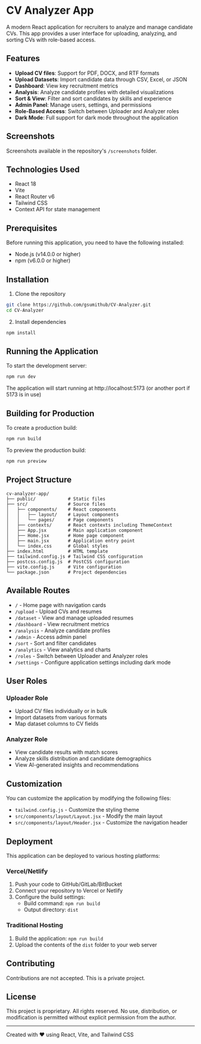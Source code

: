 # CV Analyzer App

A modern React application for recruiters to analyze and manage candidate CVs. This app provides a user interface for uploading, analyzing, and sorting CVs with role-based access.

## Features

- **Upload CV files**: Support for PDF, DOCX, and RTF formats
- **Upload Datasets**: Import candidate data through CSV, Excel, or JSON
- **Dashboard**: View key recruitment metrics
- **Analysis**: Analyze candidate profiles with detailed visualizations
- **Sort & View**: Filter and sort candidates by skills and experience
- **Admin Panel**: Manage users, settings, and permissions
- **Role-Based Access**: Switch between Uploader and Analyzer roles
- **Dark Mode**: Full support for dark mode throughout the application

## Screenshots

Screenshots available in the repository's `/screenshots` folder.

## Technologies Used

- React 18
- Vite
- React Router v6
- Tailwind CSS
- Context API for state management

## Prerequisites

Before running this application, you need to have the following installed:

- Node.js (v14.0.0 or higher)
- npm (v6.0.0 or higher)

## Installation

1. Clone the repository
```bash
git clone https://github.com/gsumithub/CV-Analyzer.git
cd CV-Analyzer
```

2. Install dependencies
```bash
npm install
```

## Running the Application

To start the development server:
```bash
npm run dev
```

The application will start running at http://localhost:5173 (or another port if 5173 is in use)

## Building for Production

To create a production build:
```bash
npm run build
```

To preview the production build:
```bash
npm run preview
```

## Project Structure

```
cv-analyzer-app/
├── public/            # Static files
├── src/               # Source files
│   ├── components/    # React components
│   │   ├── layout/    # Layout components
│   │   └── pages/     # Page components
│   ├── contexts/      # React contexts including ThemeContext
│   ├── App.jsx        # Main application component
│   ├── Home.jsx       # Home page component
│   ├── main.jsx       # Application entry point
│   └── index.css      # Global styles
├── index.html         # HTML template
├── tailwind.config.js # Tailwind CSS configuration
├── postcss.config.js  # PostCSS configuration
├── vite.config.js     # Vite configuration
└── package.json       # Project dependencies
```

## Available Routes

- `/` - Home page with navigation cards
- `/upload` - Upload CVs and resumes
- `/dataset` - View and manage uploaded resumes
- `/dashboard` - View recruitment metrics
- `/analysis` - Analyze candidate profiles
- `/admin` - Access admin panel
- `/sort` - Sort and filter candidates
- `/analytics` - View analytics and charts
- `/roles` - Switch between Uploader and Analyzer roles
- `/settings` - Configure application settings including dark mode

## User Roles

### Uploader Role
- Upload CV files individually or in bulk
- Import datasets from various formats
- Map dataset columns to CV fields

### Analyzer Role
- View candidate results with match scores
- Analyze skills distribution and candidate demographics
- View AI-generated insights and recommendations

## Customization

You can customize the application by modifying the following files:

- `tailwind.config.js` - Customize the styling theme
- `src/components/layout/Layout.jsx` - Modify the main layout
- `src/components/layout/Header.jsx` - Customize the navigation header

## Deployment

This application can be deployed to various hosting platforms:

### Vercel/Netlify
1. Push your code to GitHub/GitLab/BitBucket
2. Connect your repository to Vercel or Netlify
3. Configure the build settings: 
   - Build command: `npm run build`
   - Output directory: `dist`

### Traditional Hosting
1. Build the application: `npm run build`
2. Upload the contents of the `dist` folder to your web server

## Contributing

Contributions are not accepted. This is a private project.

## License

This project is proprietary. All rights reserved. 
No use, distribution, or modification is permitted without explicit permission from the author.

---

Created with ❤️ using React, Vite, and Tailwind CSS 